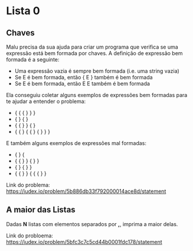 # Lista 0
## Chaves
Malu precisa da sua ajuda para criar um programa que verifica se uma expressão está bem formada por chaves. A definição de expressão bem formada é a seguinte:

- Uma expressão vazia é sempre bem formada (i.e. uma string vazia)
- Se E é bem formada, então { E } também é bem formada
- Se E é bem formada, então E E também é bem formada

Ela conseguiu coletar alguns exemplos de expressões bem formadas para te ajudar a entender o problema:

- { { { } } }
- { } { }
- { { } } { }
- { { } { { } { } } }
  
E também alguns exemplos de expressões mal formadas:

- { } {
- { { } } { } }
- { } { } }
- { { } } { { { } }
  
Link do problema: https://iudex.io/problem/5b886db33f792000014ace8d/statement

## A maior das Listas
Dadas **N** listas com elementos separados por **,**, imprima a maior delas.

Link do probloema: https://iudex.io/problem/5bfc3c7c5cd44b0001fdc178/statement
